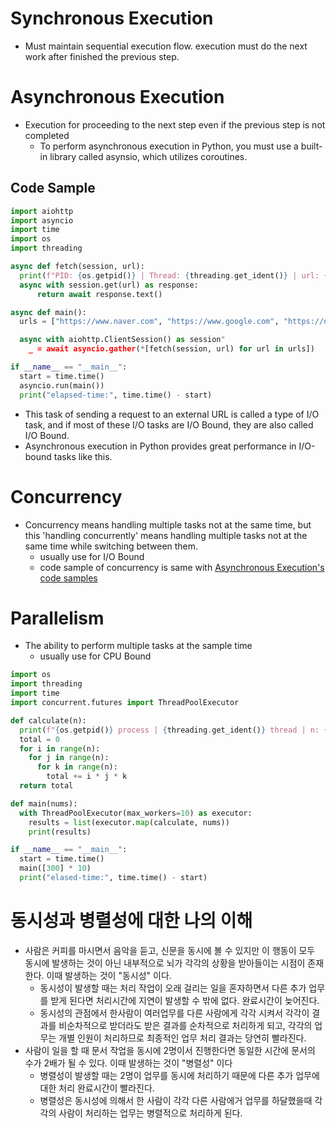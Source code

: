 # Synchronous Execution 
- Must maintain sequential execution flow. execution must do the next work after finished the previous step.

# Asynchronous Execution 
- Execution for proceeding to the next step even if the previous step is not completed
  - To perform asynchronous execution in Python, you must use a built-in library called asynsio, which utilizes coroutines.

## Code Sample

```python
import aiohttp 
import asyncio 
import time
import os 
import threading 

async def fetch(session, url): 
  print(f"PID: {os.getpid()} | Thread: {threading.get_ident()} | url: {url}")
  async with session.get(url) as response: 
      return await response.text() 

async def main():
  urls = ["https://www.naver.com", "https://www.google.com", "https://daum.net" ] * 10 

  async with aiohttp.ClientSession() as session"
    _ = await asyncio.gather(*[fetch(session, url) for url in urls])

if __name__ == "__main__":
  start = time.time()
  asyncio.run(main())
  print("elapsed-time:", time.time() - start)
```

- This task of sending a request to an external URL is called a type of I/O task, and if most of these I/O tasks are I/O Bound, they are also called I/O Bound.
- Asynchronous execution in Python provides great performance in I/O-bound tasks like this.

# Concurrency 

- Concurrency means handling multiple tasks not at the same time, but this 'handling concurrently' means handling multiple tasks not at the same time while switching between them.
  - usually use for I/O Bound 
  - code sample of concurrency is same with [Asynchronous Execution's code samples](#code-sample) 

# Parallelism 

- The ability to perform multiple tasks at the sample time
  - usually use for CPU Bound 

```python
import os 
import threading 
import time 
import concurrent.futures import ThreadPoolExecutor 

def calculate(n):
  print(f"{os.getpid()} process | {threading.get_ident()} thread | n: {n}")
  total = 0 
  for i in range(n):
    for j in range(n):
      for k in range(n):
        total += i * j * k 
  return total

def main(nums):
  with ThreadPoolExecutor(max_workers=10) as executor:
    results = list(executor.map(calculate, nums))
    print(results)

if __name__ == "__main__":
  start = time.time() 
  main([300] * 10)
  print("elased-time:", time.time() - start) 
```

# 동시성과 병렬성에 대한 나의 이해 

- 사람은 커피를 마시면서 음악을 듣고, 신문을 동시에 볼 수 있지만 이 행동이 모두 동시에 발생하는 것이 아닌 내부적으로 뇌가 각각의 상황을 받아들이는 시점이 존재한다. 이때 발생하는 것이 "동시성" 이다.
  - 동시성이 발생할 때는 처리 작업이 오래 걸리는 일을 혼자하면서 다른 추가 업무를 받게 된다면 처리시간에 지연이 발생할 수 밖에 없다. 완료시간이 늦어진다. 
  - 동시성의 관점에서 한사람이 여러업무를 다른 사람에게 각각 시켜서 각각이 결과를 비순차적으로 받더라도 받은 결과를 순차적으로 처리하게 되고, 각각의 업무는 개별 인원이 처리하므로 최종적인 업무 처리 결과는 당연히 빨라진다.
- 사람이 일을 할 때 문서 작업을 동시에 2명이서 진행한다면 동일한 시간에 문서의 수가 2배가 될 수 있다. 이때 발생하는 것이 "병렬성" 이다
  - 병렬성이 발생할 때는 2명이 업무를 동시에 처리하기 때문에 다른 추가 업무에 대한 처리 완료시간이 빨라진다. 
  - 병렬성은 동시성에 의해서 한 사람이 각각 다른 사람에거 업무를 하달했을때 각각의 사람이 처리하는 업무는 병렬적으로 처리하게 된다. 


